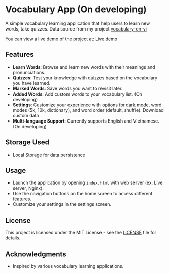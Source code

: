 # Vocabulary App (On developing)

A simple vocabulary learning application that help users to learn new words, take quizzes. Data source from my project [vocabulary-en-vi](https://github.com/vemines/vocabulary-en-vi)

You can view a live demo of the project at: [Live demo](https://vemines.github.io/vocabulary)

## Features

- **Learn Words**: Browse and learn new words with their meanings and pronunciations.
- **Quizzes**: Test your knowledge with quizzes based on the vocabulary you have learned.
- **Marked Words**: Save words you want to revisit later.
- **Added Words**: Add custom words to your vocabulary list. (On developing)
- **Settings**: Customize your experience with options for dark mode, word modes (5k, 10k, dictionary), and word order (default, shuffle). Download custom data
- **Multi-language Support**: Currently supports English and Vietnamese. (On developing)

## Storage Used

- Local Storage for data persistence

## Usage

- Launch the application by opening `index.html` with web server (ex: Live server, Nginx).
- Use the navigation buttons on the home screen to access different features.
- Customize your settings in the settings screen.

## License

This project is licensed under the MIT License - see the [LICENSE](LICENSE) file for details.

## Acknowledgments

- Inspired by various vocabulary learning applications.
